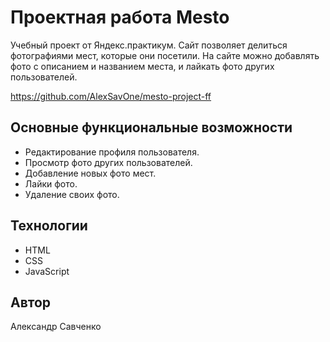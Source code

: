 # Проектная работа Mesto

Учебный проект от Яндекс.практикум. Сайт позволяет делиться фотографиями мест, которые они посетили. На сайте можно добавлять фото с описанием и названием места, и лайкать фото других пользователей.

https://github.com/AlexSavOne/mesto-project-ff

## Основные функциональные возможности

- Редактирование профиля пользователя.
- Просмотр фото других пользователей.
- Добавление новых фото мест.
- Лайки фото.
- Удаление своих фото.

## Технологии

- HTML
- CSS
- JavaScript

## Автор

Александр Савченко
